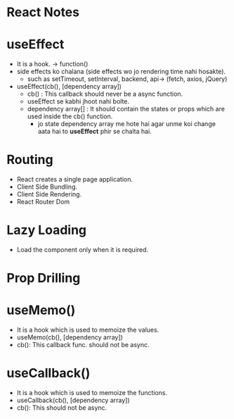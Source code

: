 # React Notes

# useEffect

- It is a hook. -> function()
- side effects ko chalana (side effects wo jo rendering time nahi hosakte).
  - such as setTimeout, setInterval, backend, api-> (fetch, axios, jQuery)
- useEffect(cb(), [dependency array])
  - cb() : This callback should never be a async function.
  - useEffect se kabhi jhoot nahi bolte.
  - dependency array[] : It should contain the states or props which are used inside the cb() function.
    - jo state dependency array me hote hai agar unme koi change aata hai to **useEffect** phir se chalta hai.

# Routing

- React creates a single page application.
- Client Side Bundling.
- Client Side Rendering.
- React Router Dom

# Lazy Loading

- Load the component only when it is required.

# Prop Drilling

# useMemo()

- It is a hook which is used to memoize the values.
- useMemo(cb(), [dependency array])
- cb(): This callback func. should not be async.

# useCallback()

- It is a hook which is used to memoize the functions.
- useCallback(cb(), [dependency array])
- cb(): This should not be async.
